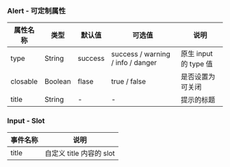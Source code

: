 ### Alert - 可定制属性

| 属性名称 | 类型    | 默认值  | 可选值                            | 说明                  |
| -------- | ------- | ------- | --------------------------------- | --------------------- |
| type     | String  | success | success / warning / info / danger | 原生 input 的 type 值 |
| closable | Boolean | flase   | true / false                      | 是否设置为可关闭      |
| title    | String  | -       | -                                 | 提示的标题            |

### Input - Slot

| 事件名称 | 说明                     |
| -------- | ------------------------ |
| title    | 自定义 title 内容的 slot |
